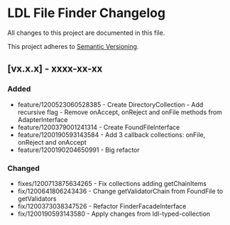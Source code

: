 # LDL File Finder Changelog

All changes to this project are documented in this file.

This project adheres to [Semantic Versioning](https://semver.org/spec/v2.0.0.html).

## [vx.x.x] - xxxx-xx-xx

### Added

- feature/1200523060528385 - Create DirectoryCollection - Add recursive flag - Remove onAccept, onReject and onFile methods from AdapterInterface
- feature/1200379001241314 - Create FoundFileInterface
- feature/1200190593143584 - Add 3 callback collections: onFile, onReject and onAccept
- feature/1200190204650991 - Big refactor

### Changed

- fixes/1200713875634265 - Fix collections adding getChainItems
- fix/1200641806243436 - Change getValidatorChain from FoundFile to getValidators
- fix/1200373038347526 - Refactor FinderFacadeInterface 
- fix/1200190593143580 - Apply changes from ldl-typed-collection
